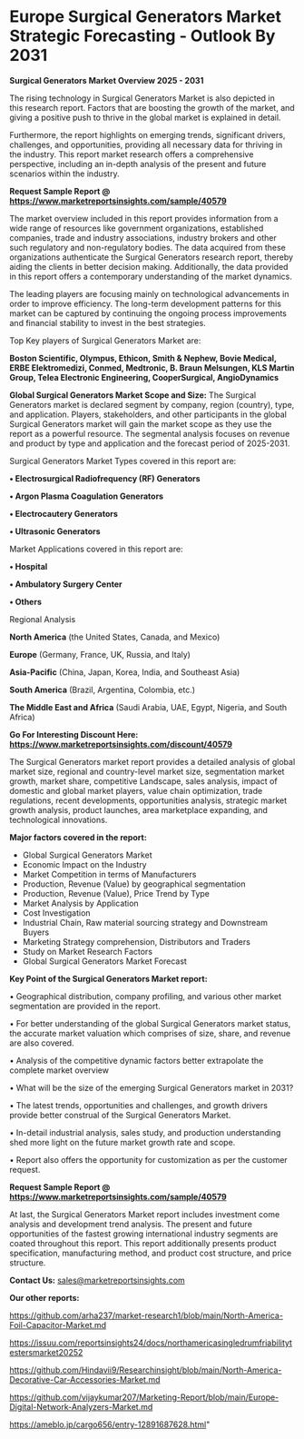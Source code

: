 # Europe Surgical Generators Market Strategic Forecasting - Outlook By 2031

<Strong> Surgical Generators Market Overview 2025 - 2031</strong>

The rising technology in Surgical Generators Market is also depicted in this research report. Factors that are boosting the growth of the market, and giving a positive push to thrive in the global market is explained in detail.

Furthermore, the report highlights on emerging trends, significant drivers, challenges, and opportunities, providing all necessary data for thriving in the industry. This report market research offers a comprehensive perspective, including an in-depth analysis of the present and future scenarios within the industry.

<strong>Request Sample Report @ <a href=https://www.marketreportsinsights.com/sample/40579>https://www.marketreportsinsights.com/sample/40579</a></strong>

The market overview included in this report provides information from a wide range of resources like government organizations, established companies, trade and industry associations, industry brokers and other such regulatory and non-regulatory bodies. The data acquired from these organizations authenticate the Surgical Generators research report, thereby aiding the clients in better decision making. Additionally, the data provided in this report offers a contemporary understanding of the market dynamics.

The leading players are focusing mainly on technological advancements in order to improve efficiency. The long-term development patterns for this market can be captured by continuing the ongoing process improvements and financial stability to invest in the best strategies.

Top Key players of Surgical Generators Market are:

<strong>Boston Scientific, Olympus, Ethicon, Smith & Nephew, Bovie Medical, ERBE Elektromedizi, Conmed, Medtronic, B. Braun Melsungen, KLS Martin Group, Telea Electronic Engineering, CooperSurgical, AngioDynamics</strong>

<strong><b>Global Surgical Generators Market Scope and Size:</b></strong>
The Surgical Generators market is declared segment by company, region (country), type, and application. Players, stakeholders, and other participants in the global Surgical Generators market will gain the market scope as they use the report as a powerful resource. The segmental analysis focuses on revenue and product by type and application and the forecast period of 2025-2031.

Surgical Generators Market Types covered in this report are:

<strong>•  Electrosurgical Radiofrequency (RF) Generators

•  Argon Plasma Coagulation Generators

•  Electrocautery Generators

•  Ultrasonic Generators</strong>

Market Applications covered in this report are:

<strong>•  Hospital

•  Ambulatory Surgery Center

•  Others</strong> 

Regional Analysis

<strong>North America</strong> (the United States, Canada, and Mexico)

<strong>Europe</strong> (Germany, France, UK, Russia, and Italy)

<strong>Asia-Pacific</strong> (China, Japan, Korea, India, and Southeast Asia)

<strong>South America</strong> (Brazil, Argentina, Colombia, etc.)

<strong>The Middle East and Africa</strong> (Saudi Arabia, UAE, Egypt, Nigeria, and South Africa)

<strong>Go For Interesting Discount Here: <a href=https://www.marketreportsinsights.com/discount/40579>https://www.marketreportsinsights.com/discount/40579</a></strong>

The Surgical Generators market report provides a detailed analysis of global market size, regional and country-level market size, segmentation market growth, market share, competitive Landscape, sales analysis, impact of domestic and global market players, value chain optimization, trade regulations, recent developments, opportunities analysis, strategic market growth analysis, product launches, area marketplace expanding, and technological innovations.

<strong><b>Major factors covered in the report:</b></strong>
<ul>
  <li>Global Surgical Generators Market </li>
  <li>Economic Impact on the Industry</li>
  <li>Market Competition in terms of Manufacturers</li>
  <li>Production, Revenue (Value) by geographical segmentation</li>
  <li>Production, Revenue (Value), Price Trend by Type</li>
  <li>Market Analysis by Application</li>
  <li>Cost Investigation</li>
  <li>Industrial Chain, Raw material sourcing strategy and Downstream Buyers</li>
  <li>Marketing Strategy comprehension, Distributors and Traders</li>
  <li>Study on Market Research Factors</li>
  <li>Global Surgical Generators Market Forecast</li>
</ul>

<strong><b>Key Point of the Surgical Generators Market report:</b></strong>

• Geographical distribution, company profiling, and various other market segmentation are provided in the report.

• For better understanding of the global Surgical Generators market status, the accurate market valuation which comprises of size, share, and revenue are also covered.

• Analysis of the competitive dynamic factors better extrapolate the complete market overview

• What will be the size of the emerging Surgical Generators market in 2031?

• The latest trends, opportunities and challenges, and growth drivers provide better construal of the Surgical Generators Market.

• In-detail industrial analysis, sales study, and production understanding shed more light on the future market growth rate and scope.

• Report also offers the opportunity for customization as per the customer request.

<strong>Request Sample Report @ <a href=https://www.marketreportsinsights.com/sample/40579>https://www.marketreportsinsights.com/sample/40579</a></strong>

At last, the Surgical Generators Market report includes investment come analysis and development trend analysis. The present and future opportunities of the fastest growing international industry segments are coated throughout this report. This report additionally presents product specification, manufacturing method, and product cost structure, and price structure.

<strong>Contact Us:</strong>
sales@marketreportsinsights.com

<strong>Our other reports:</strong>

<a href=https://github.com/arha237/market-research1/blob/main/North-America-Foil-Capacitor-Market.md>https://github.com/arha237/market-research1/blob/main/North-America-Foil-Capacitor-Market.md</a>

<a href=https://issuu.com/reportsinsights24/docs/northamericasingledrumfriabilitytestersmarket20252>https://issuu.com/reportsinsights24/docs/northamericasingledrumfriabilitytestersmarket20252</a>

<a href=https://github.com/Hindavii9/Researchinsight/blob/main/North-America-Decorative-Car-Accessories-Market.md>https://github.com/Hindavii9/Researchinsight/blob/main/North-America-Decorative-Car-Accessories-Market.md</a>

<a href=https://github.com/vijaykumar207/Marketing-Report/blob/main/Europe-Digital-Network-Analyzers-Market.md>https://github.com/vijaykumar207/Marketing-Report/blob/main/Europe-Digital-Network-Analyzers-Market.md</a>

<a href=https://ameblo.jp/cargo656/entry-12891687628.html>https://ameblo.jp/cargo656/entry-12891687628.html</a>"
